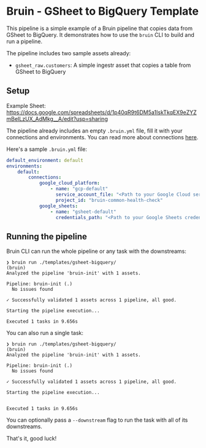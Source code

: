 # Bruin - GSheet to BigQuery Template

This pipeline is a simple example of a Bruin pipeline that copies data from GSheet to BigQuery. It demonstrates how to use the `bruin` CLI to build and run a pipeline.

The pipeline includes two sample assets already:
- `gsheet_raw.customers`: A simple ingestr asset that copies a table from GSheet to BigQuery

## Setup

Example Sheet: https://docs.google.com/spreadsheets/d/1p40qR9t6DM5a1IskTkqEX9eZYZmBeILzUX_AdMkg__A/edit?usp=sharing

The pipeline already includes an empty `.bruin.yml` file, fill it with your connections and environments. You can read more about connections [here](https://bruin-data.github.io/bruin/ingestion/google_sheets.html).

Here's a sample `.bruin.yml` file:

```yaml
default_environment: default
environments:
    default:
        connections:
            google_cloud_platform:
                - name: "gcp-default"
                  service_account_file: "<Path to your Google Cloud service account JSON file>"
                  project_id: "bruin-common-health-check"
            google_sheets:
                - name: "gsheet-default"
                  credentials_path: "<Path to your Google Sheets credentials JSON file>"
```

## Running the pipeline

Bruin CLI can run the whole pipeline or any task with the downstreams:

```shell
❯ bruin run ./templates/gsheet-bigquery/                                                       (bruin) 
Analyzed the pipeline 'bruin-init' with 1 assets.

Pipeline: bruin-init (.)
  No issues found

✓ Successfully validated 1 assets across 1 pipeline, all good.

Starting the pipeline execution...

Executed 1 tasks in 9.656s
```

You can also run a single task:
```shell
❯ bruin run ./templates/gsheet-bigquery/                                                     (bruin) 
Analyzed the pipeline 'bruin-init' with 1 assets.

Pipeline: bruin-init (.)
  No issues found

✓ Successfully validated 1 assets across 1 pipeline, all good.

Starting the pipeline execution...


Executed 1 tasks in 9.656s
```

You can optionally pass a `--downstream` flag to run the task with all of its downstreams.

That's it, good luck!